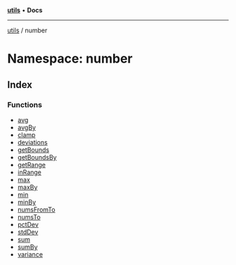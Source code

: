 [**utils**](../../README.md) • **Docs**

***

[utils](../../globals.md) / number

# Namespace: number

## Index

### Functions

- [avg](functions/avg.md)
- [avgBy](functions/avgBy.md)
- [clamp](functions/clamp.md)
- [deviations](functions/deviations.md)
- [getBounds](functions/getBounds.md)
- [getBoundsBy](functions/getBoundsBy.md)
- [getRange](functions/getRange.md)
- [inRange](functions/inRange.md)
- [max](functions/max.md)
- [maxBy](functions/maxBy.md)
- [min](functions/min.md)
- [minBy](functions/minBy.md)
- [numsFromTo](functions/numsFromTo.md)
- [numsTo](functions/numsTo.md)
- [pctDev](functions/pctDev.md)
- [stdDev](functions/stdDev.md)
- [sum](functions/sum.md)
- [sumBy](functions/sumBy.md)
- [variance](functions/variance.md)
